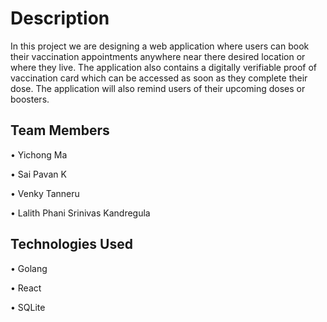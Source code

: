 # Description
In this project we are designing a web application where users can book their vaccination appointments anywhere near there desired location or where they live. The application also contains a digitally verifiable proof of vaccination card which can be accessed as soon as they complete their dose. The application will also remind users of their upcoming doses or boosters.

## Team Members

• Yichong Ma

•	Sai Pavan K

•	Venky Tanneru

•	Lalith Phani Srinivas Kandregula

## Technologies Used

•	Golang

•	React

•	SQLite

